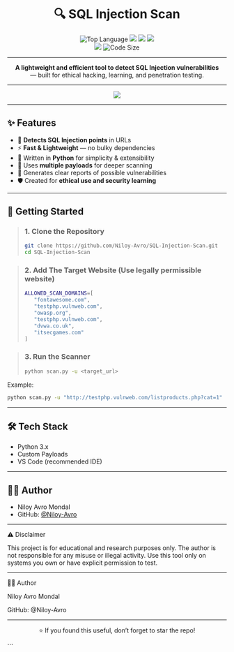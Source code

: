<h1 align="center">🔍 SQL Injection Scan</h1>

<p align="center">
  <img src="https://img.shields.io/github/languages/top/Niloy-Avro/SQL-Injection-Scan?color=orange&style=for-the-badge" alt="Top Language"/>
  <img src="https://img.shields.io/github/last-commit/Niloy-Avro/SQL-Injection-Scan?style=for-the-badge&color=brightgreen&label=Last%20Commit" />
  <img src="https://img.shields.io/badge/Security-SQL%20Injection-red?style=for-the-badge" />
  <img src="https://img.shields.io/badge/Tool-Python-3776AB?style=for-the-badge" />
  <br><img src="https://img.shields.io/github/repo-size/Niloy-Avro/SQL-Injection-Scan?color=purple&style=for-the-badge"/>
  <img src="https://img.shields.io/github/languages/code-size/Niloy-Avro/SQL-Injection-Scan?style=for-the-badge" alt="Code Size">
</p>

---

<p align="center">
  <b>A lightweight and efficient tool to detect SQL Injection vulnerabilities</b><br>
  — built for ethical hacking, learning, and penetration testing.
</p>

---

<p align="center">
  <img src="https://readme-typing-svg.demolab.com?font=Fira+Code&size=24&pause=1000&color=ff0000&center=true&vCenter=true&width=700&lines=Python+%7C+Cybersecurity+%7C+Pentesting;SQL+Injection+Scanner;Find+Vulnerable+Parameters+%26+URLs" />
</p>

---

## ✨ Features

- 🔎 **Detects SQL Injection points** in URLs  
- ⚡ **Fast & Lightweight** — no bulky dependencies  
- 🐍 Written in **Python** for simplicity & extensibility  
- 📜 Uses **multiple payloads** for deeper scanning  
- 📂 Generates clear reports of possible vulnerabilities  
- 🛡️ Created for **ethical use and security learning**

---

## 🚀 Getting Started

> ### **1. Clone the Repository**
> ```bash
> git clone https://github.com/Niloy-Avro/SQL-Injection-Scan.git
> cd SQL-Injection-Scan
> ```

> ### **2. Add The Target Website (Use legally permissible website)**
> ```bash
>ALLOWED_SCAN_DOMAINS=[
>    "fontawesome.com",
>    "testphp.vulnweb.com",
>    "owasp.org",
>    "testphp.vulnweb.com",
>    "dvwa.co.uk",
>    "itsecgames.com"
>]
> ```

> ### **3. Run the Scanner**
> ```bash
> python scan.py -u <target_url>
> ```

Example:
```bash
python scan.py -u "http://testphp.vulnweb.com/listproducts.php?cat=1"
```

---

## 🛠️ Tech Stack
- Python 3.x
- Custom Payloads
- VS Code (recommended IDE)

---
## 👨‍💻 Author

- Niloy Avro Mondal  
- GitHub: [@Niloy-Avro](https://github.com/Niloy-Avro)

---

⚠️ Disclaimer

This project is for educational and research purposes only.
The author is not responsible for any misuse or illegal activity.
Use this tool only on systems you own or have explicit permission to test.


---

👨‍💻 Author

Niloy Avro Mondal

GitHub: @Niloy-Avro


---

<p align="center">
  ⭐ If you found this useful, don’t forget to star the repo!
</p>
```